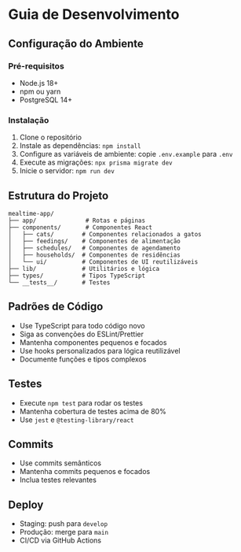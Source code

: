 # Guia de Desenvolvimento

## Configuração do Ambiente

### Pré-requisitos
- Node.js 18+
- npm ou yarn
- PostgreSQL 14+

### Instalação
1. Clone o repositório
2. Instale as dependências: `npm install`
3. Configure as variáveis de ambiente: copie `.env.example` para `.env`
4. Execute as migrações: `npx prisma migrate dev`
5. Inicie o servidor: `npm run dev`

## Estrutura do Projeto
```
mealtime-app/
├── app/              # Rotas e páginas
├── components/       # Componentes React
│   ├── cats/        # Componentes relacionados a gatos
│   ├── feedings/    # Componentes de alimentação
│   ├── schedules/   # Componentes de agendamento
│   ├── households/  # Componentes de residências
│   └── ui/          # Componentes de UI reutilizáveis
├── lib/             # Utilitários e lógica
├── types/           # Tipos TypeScript
└── __tests__/       # Testes
```

## Padrões de Código
- Use TypeScript para todo código novo
- Siga as convenções do ESLint/Prettier
- Mantenha componentes pequenos e focados
- Use hooks personalizados para lógica reutilizável
- Documente funções e tipos complexos

## Testes
- Execute `npm test` para rodar os testes
- Mantenha cobertura de testes acima de 80%
- Use `jest` e `@testing-library/react`

## Commits
- Use commits semânticos
- Mantenha commits pequenos e focados
- Inclua testes relevantes

## Deploy
- Staging: push para `develop`
- Produção: merge para `main`
- CI/CD via GitHub Actions 